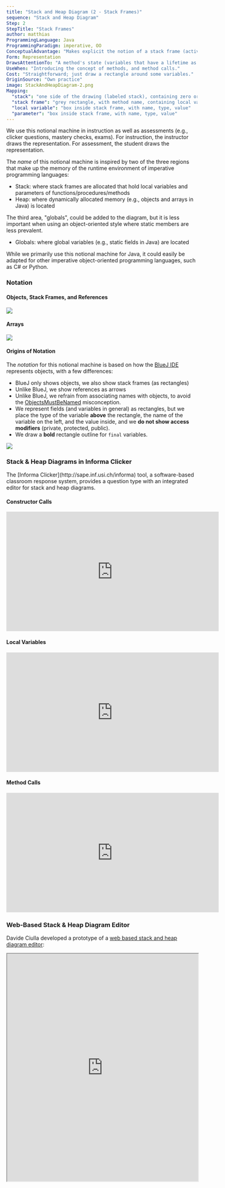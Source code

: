 ```yaml
---
title: "Stack and Heap Diagram (2 - Stack Frames)"
sequence: "Stack and Heap Diagram"
Step: 2
StepTitle: "Stack Frames"
author: matthias
ProgrammingLanguage: Java
ProgrammingParadigm: imperative, OO
ConceptualAdvantage: "Makes explicit the notion of a stack frame (activation record), that groups together all the temporary variables needed during a method execution."
Form: Representation
DrawsAttentionTo: "A method's state (variables that have a lifetime as long as the execution of the method)."
UseWhen: "Introducing the concept of methods, and method calls."
Cost: "Straightforward; just draw a rectangle around some variables."
OriginSource: "Own practice"
image: StackAndHeapDiagram-2.png
Mapping:
  "stack": "one side of the drawing (labeled stack), containing zero or more stacked 'stack frame' rectangles"
  "stack frame": "grey rectangle, with method name, containing local variables and parameters of the method"
  "local variable": "box inside stack frame, with name, type, value"
  "parameter": "box inside stack frame, with name, type, value"
---
```


We use this notional machine in instruction as well as assessments
(e.g., clicker questions, mastery checks, exams).
For instruction, the instructor draws the representation.
For assessment, the student draws the representation.

The *name* of this notional machine is inspired by two of the three regions that make up the memory of the runtime environment of imperative programming languages:

* Stack: where stack frames are allocated that hold local variables and parameters of functions/procedures/methods
* Heap: where dynamically allocated memory (e.g., objects and arrays in Java) is located

The third area, "globals", could be added to the diagram, but it is less important when using an object-oriented style where static members are less prevalent.

* Globals: where global variables (e.g., static fields in Java) are located

While we primarily use this notional machine for Java, it could easily be adapted for other imperative object-oriented programming languages, such as C# or Python.

<h3 class="ui header">Notation</h3>

<h4 class="ui header">Objects, Stack Frames, and References</h4>
<img src="/assets/images/nm/StackAndHeapDiagram.png" class="ui bordered image">

<h4 class="ui header">Arrays</h4>
<img src="/assets/images/nm/StackAndHeapDiagram-Arrays.png" class="ui bordered image">

<h4 class="ui header">Origins of Notation</h4>

The *notation* for this notional machine is based on how the [BlueJ IDE](https://bluej.org/) represents objects, with a few differences:

* BlueJ only shows objects, we also show stack frames (as rectangles)
* Unlike BlueJ, we show references as arrows
* Unlike BlueJ, we refrain from associating names with objects,
to avoid the [ObjectsMustBeNamed](https://progmiscon.org/misconceptions/Java/ObjectsMustBeNamed/) misconception.
* We represent fields (and variables in general) as rectangles,
but we place the type of the variable **above** the rectangle, the name of the variable on the left, and the value inside, and we **do not show access modifiers** (private, protected, public).
* We draw a **bold** rectangle outline for `final` variables.

<img src="/assets/images/nm/StackAndHeapDiagram-BlueJ-Object.png" class="ui medium image">


<h3 class="ui header">Stack &amp; Heap Diagrams in Informa Clicker</h3>
The [Informa Clicker](http://sape.inf.usi.ch/informa) tool, a software-based classroom response system, provides a question type with an integrated editor
for stack and heap diagrams.

<h4 class="ui header">Constructor Calls</h4>
<iframe width="560" height="315" src="https://www.youtube-nocookie.com/embed/Hpg4fBTCYuA" title="YouTube video player" frameborder="0" allow="accelerometer; autoplay; clipboard-write; encrypted-media; gyroscope; picture-in-picture" allowfullscreen></iframe>

<h4 class="ui header">Local Variables</h4>
<iframe width="560" height="315" src="https://www.youtube-nocookie.com/embed/GXqU1QEdC58" title="YouTube video player" frameborder="0" allow="accelerometer; autoplay; clipboard-write; encrypted-media; gyroscope; picture-in-picture" allowfullscreen></iframe>

<h4 class="ui header">Method Calls</h4>
<iframe width="560" height="315" src="https://www.youtube-nocookie.com/embed/OGsd8A9tCn0" title="YouTube video player" frameborder="0" allow="accelerometer; autoplay; clipboard-write; encrypted-media; gyroscope; picture-in-picture" allowfullscreen></iframe>

<h3 class="ui header">Web-Based Stack &amp; Heap Diagram Editor</h3>

Davide Ciulla developed a prototype of a [web based stack and heap diagram editor](https://stackandheap.netlify.app/):

<iframe src="https://stackandheap.netlify.app/" width="100%" height="600">
</iframe>
